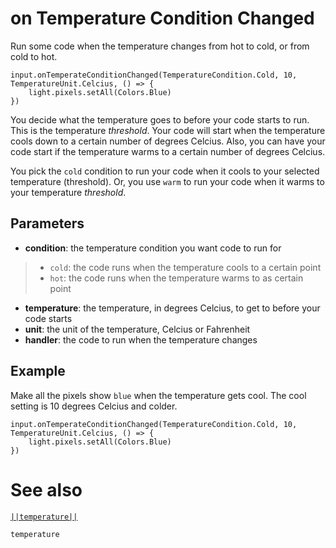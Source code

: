 # on Temperature Condition Changed

Run some code when the temperature changes from hot to cold, or from cold to hot.

```sig
input.onTemperateConditionChanged(TemperatureCondition.Cold, 10, TemperatureUnit.Celcius, () => {
	light.pixels.setAll(Colors.Blue)
})
```

You decide what the temperature goes to before your code starts to run. This is the temperature _threshold_.
Your code will start when the temperature cools down to a certain number of degrees Celcius. Also, you can
have your code start if the temperature warms to a certain number of degrees Celcius.

You pick the ``cold`` condition to run your code when it cools to your selected temperature (threshold).
Or, you use ``warm`` to run your code when it warms to your temperature _threshold_.

## Parameters

* **condition**: the temperature condition you want code to run for
>  * ``cold``: the code runs when the temperature cools to a certain point
>  * ``hot``: the code runs when the temperature warms to as certain point
* **temperature**: the temperature, in degrees Celcius, to get to before your code starts
* **unit**: the unit of the temperature, Celcius or Fahrenheit
* **handler**: the code to run when the temperature changes

## Example

Make all the pixels show `blue` when the temperature gets cool. The cool setting is 10 degrees Celcius and colder.

```blocks
input.onTemperateConditionChanged(TemperatureCondition.Cold, 10, TemperatureUnit.Celcius, () => {
	light.pixels.setAll(Colors.Blue)
})
```
# See also

[``||temperature||``](/reference/input/temperature)

```package
temperature
```